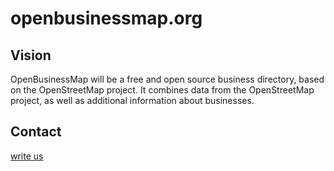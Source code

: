 # openbusinessmap.org

## Vision

OpenBusinessMap will be a free and open source business directory, based on the OpenStreetMap project. It combines data from the OpenStreetMap project, as well as additional information about businesses.

## Contact

[write us](mailto:info@addismap.com?subject:OpenBusinessMap)

